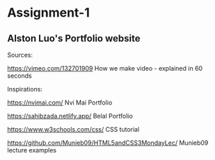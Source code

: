 # Assignment-1

## Alston Luo's Portfolio website

Sources:

https://vimeo.com/132701909 How we make video - explained in 60 seconds



Inspirations:

https://nvimai.com/ Nvi Mai Portfolio

https://sahibzada.netlify.app/ Belal Portfolio

https://www.w3schools.com/css/ CSS tutorial

https://github.com/Munieb09/HTML5andCSS3MondayLec/ Munieb09 lecture examples